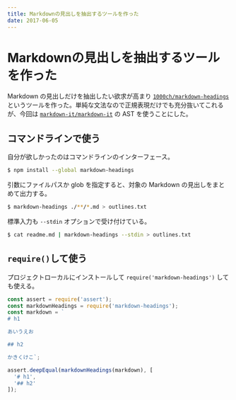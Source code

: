 ```yaml
---
title: Markdownの見出しを抽出するツールを作った
date: 2017-06-05
---
```


# Markdownの見出しを抽出するツールを作った

Markdown の見出しだけを抽出したい欲求が高まり [`1000ch/markdown-headings`](https://github.com/1000ch/markdown-headings) というツールを作った。単純な文法なので正規表現だけでも充分抜いてこれるが、今回は [`markdown-it/markdown-it`](https://markdown-it/markdown-it) の AST を使うことにした。

## コマンドラインで使う

自分が欲しかったのはコマンドラインのインターフェース。

```bash
$ npm install --global markdown-headings
```

引数にファイルパスか glob を指定すると、対象の Markdown の見出しをまとめて出力する。

```bash
$ markdown-headings ./**/*.md > outlines.txt
```

標準入力も `--stdin` オプションで受け付けている。

```bash
$ cat readme.md | markdown-headings --stdin > outlines.txt
```

## `require()`して使う

プロジェクトローカルにインストールして `require('markdown-headings')` しても使える。

```javascript
const assert = require('assert');
const markdownHeadings = require('markdown-headings');
const markdown = `
# h1

あいうえお

## h2

かきくけこ`;

assert.deepEqual(markdownHeadings(markdown), [
  '# h1',
  '## h2'
]);
```
